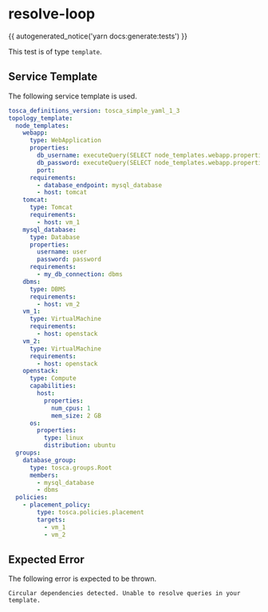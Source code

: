 # resolve-loop

{{ autogenerated_notice('yarn docs:generate:tests') }}


This test is of type `template`.

## Service Template

The following service template is used.

```yaml linenums="1" title="tests/query/resolve-loop/template.yaml"
tosca_definitions_version: tosca_simple_yaml_1_3
topology_template:
  node_templates:
    webapp:
      type: WebApplication
      properties:
        db_username: executeQuery(SELECT node_templates.webapp.properties.db_password)
        db_password: executeQuery(SELECT node_templates.webapp.properties.db_username)
        port: 
      requirements:
        - database_endpoint: mysql_database
        - host: tomcat
    tomcat:
      type: Tomcat
      requirements:
        - host: vm_1
    mysql_database:
      type: Database
      properties:
        username: user
        password: password
      requirements:
        - my_db_connection: dbms
    dbms:
      type: DBMS
      requirements:
        - host: vm_2
    vm_1:
      type: VirtualMachine
      requirements:
        - host: openstack
    vm_2:
      type: VirtualMachine
      requirements:
        - host: openstack
    openstack:
      type: Compute
      capabilities:
        host:
          properties:
            num_cpus: 1
            mem_size: 2 GB
      os:
        properties:
          type: linux
          distribution: ubuntu
  groups:
    database_group:
      type: tosca.groups.Root
      members:
        - mysql_database
        - dbms
  policies:
    - placement_policy:
        type: tosca.policies.placement
        targets:
          - vm_1
          - vm_2
```


## Expected Error

The following error is expected to be thrown.

```text linenums="1"
Circular dependencies detected. Unable to resolve queries in your template.
```
